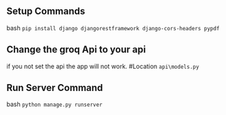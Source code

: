 ## Setup Commands
bash
``
pip install django djangorestframework django-cors-headers pypdf
``
## Change the groq Api to your api 
if you not set the api the app will not work.
#Location
``
api\models.py
``

## Run Server Command
bash
``
python manage.py runserver
``
